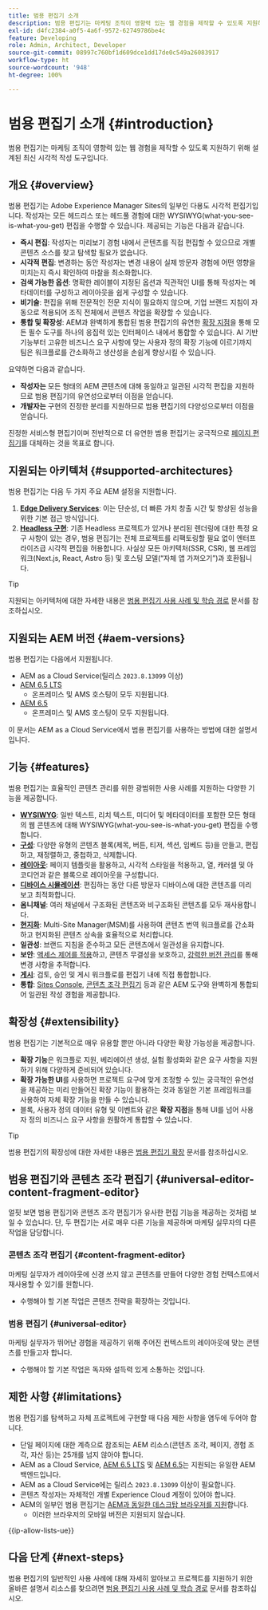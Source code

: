 ```yaml
---
title: 범용 편집기 소개
description: 범용 편집기는 마케팅 조직이 영향력 있는 웹 경험을 제작할 수 있도록 지원하기 위해 설계된 최신 시각적 작성 도구입니다.
exl-id: d4fc2384-a0f5-4a6f-9572-62749786be4c
feature: Developing
role: Admin, Architect, Developer
source-git-commit: 08997c760bf1d609dce1dd17de0c549a26083917
workflow-type: ht
source-wordcount: '948'
ht-degree: 100%

---
```



# 범용 편집기 소개 {#introduction}

범용 편집기는 마케팅 조직이 영향력 있는 웹 경험을 제작할 수 있도록 지원하기 위해 설계된 최신 시각적 작성 도구입니다.

## 개요 {#overview}

범용 편집기는 Adobe Experience Manager Sites의 일부인 다용도 시각적 편집기입니다. 작성자는 모든 헤드리스 또는 헤드풀 경험에 대한 WYSIWYG(what-you-see-is-what-you-get) 편집을 수행할 수 있습니다. 제공되는 기능은 다음과 같습니다.

* **즉시 편집**: 작성자는 미리보기 경험 내에서 콘텐츠를 직접 편집할 수 있으므로 개별 콘텐츠 소스를 찾고 탐색할 필요가 없습니다.
* **시각적 편집**: 변경하는 동안 작성자는 변경 내용이 실제 방문자 경험에 어떤 영향을 미치는지 즉시 확인하여 마찰을 최소화합니다.
* **검색 가능한 옵션**: 명확한 레이블이 지정된 옵션과 직관적인 UI를 통해 작성자는 메타데이터를 구성하고 레이아웃을 쉽게 구성할 수 있습니다.
* **비기술**: 편집을 위해 전문적인 전문 지식이 필요하지 않으며, 기업 브랜드 지침이 자동으로 적용되어 조직 전체에서 콘텐츠 작업을 확장할 수 있습니다.
* **통합 및 확장성**: AEM과 완벽하게 통합된 범용 편집기의 유연한 [확장 지점](#extensibility)을 통해 모든 필수 도구를 하나의 응집력 있는 인터페이스 내에서 통합할 수 있습니다. AI 기반 기능부터 고유한 비즈니스 요구 사항에 맞는 사용자 정의 확장 기능에 이르기까지 팀은 워크플로를 간소화하고 생산성을 손쉽게 향상시킬 수 있습니다.

요약하면 다음과 같습니다.

* **작성자는** 모든 형태의 AEM 콘텐츠에 대해 동일하고 일관된 시각적 편집을 지원하므로 범용 편집기의 유연성으로부터 이점을 얻습니다.
* **개발자는** 구현의 진정한 분리를 지원하므로 범용 편집기의 다양성으로부터 이점을 얻습니다.

진정한 서비스형 편집기이며 전반적으로 더 유연한 범용 편집기는 궁극적으로 [페이지 편집기](/help/sites-cloud/authoring/page-editor/introduction.md)를 대체하는 것을 목표로 합니다.

## 지원되는 아키텍처 {#supported-architectures}

범용 편집기는 다음 두 가지 주요 AEM 설정을 지원합니다.

1. **[Edge Delivery Services](/help/edge/overview.md)**: 이는 단순성, 더 빠른 가치 창출 시간 및 향상된 성능을 위한 기본 접근 방식입니다.
1. **[Headless 구현](/help/headless/introduction.md)**: 기존 Headless 프로젝트가 있거나 분리된 렌더링에 대한 특정 요구 사항이 있는 경우, 범용 편집기는 전체 프로젝트를 리팩토링할 필요 없이 엔터프라이즈급 시각적 편집을 허용합니다. 사실상 모든 아키텍처(SSR, CSR), 웹 프레임워크(Next.js, React, Astro 등) 및 호스팅 모델(“자체 앱 가져오기”)과 호환됩니다.

>[!TIP]
>
>지원되는 아키텍처에 대한 자세한 내용은 [범용 편집기 사용 사례 및 학습 경로](/help/implementing/universal-editor/use-cases.md) 문서를 참조하십시오.

## 지원되는 AEM 버전 {#aem-versions}

범용 편집기는 다음에서 지원됩니다.

* AEM as a Cloud Service(릴리스 `2023.8.13099` 이상)
* [AEM 6.5 LTS](https://experienceleague.adobe.com/ko/docs/experience-manager-65-lts/content/implementing/developing/headless/universal-editor/introduction)
   * 온프레미스 및 AMS 호스팅이 모두 지원됩니다.
* [AEM 6.5](https://experienceleague.adobe.com/ko/docs/experience-manager-65/content/implementing/developing/headless/universal-editor/introduction)
   * 온프레미스 및 AMS 호스팅이 모두 지원됩니다.

이 문서는 AEM as a Cloud Service에서 범용 편집기를 사용하는 방법에 대한 설명서입니다.

## 기능 {#features}

범용 편집기는 효율적인 콘텐츠 관리를 위한 광범위한 사용 사례를 지원하는 다양한 기능을 제공합니다.

* **[WYSIWYG](/help/sites-cloud/authoring/universal-editor/authoring.md)**: 일반 텍스트, 리치 텍스트, 미디어 및 메타데이터를 포함한 모든 형태의 웹 콘텐츠에 대해 WYSIWYG(what-you-see-is-what-you-get) 편집을 수행합니다.
* **[구성](/help/sites-cloud/authoring/universal-editor/authoring.md#editing-content)**: 다양한 유형의 콘텐츠 블록(제목, 버튼, 티저, 섹션, 임베드 등)을 만들고, 편집하고, 재정렬하고, 중첩하고, 삭제합니다.
* **[레이아웃](/help/sites-cloud/authoring/universal-editor/templates.md)**: 페이지 템플릿을 활용하고, 시각적 스타일을 적용하고, 열, 캐러셀 및 아코디언과 같은 블록으로 레이아웃을 구성합니다.
* **[디바이스 시뮬레이션](/help/sites-cloud/authoring/universal-editor/navigation.md#emulator)**: 편집하는 동안 다른 방문자 디바이스에 대한 콘텐츠를 미리 보고 최적화합니다.
* **옴니채널**: 여러 채널에서 구조화된 콘텐츠와 비구조화된 콘텐츠를 모두 재사용합니다.
* **[현지화](/help/sites-cloud/authoring/universal-editor/inheritance.md)**: Multi-Site Manager(MSM)를 사용하여 콘텐츠 번역 워크플로를 간소화하고 현지화된 콘텐츠 상속을 효율적으로 처리합니다.
* **일관성**: 브랜드 지침을 준수하고 모든 콘텐츠에서 일관성을 유지합니다.
* **보안**: [액세스 제어를 적용](/help/implementing/universal-editor/authentication.md)하고, 콘텐츠 무결성을 보호하고, [강력한 버전 관리](/help/sites-cloud/authoring/sites-console/page-versions.md)를 통해 변경 사항을 추적합니다.
* **[게시](/help/sites-cloud/authoring/universal-editor/publishing.md)**: 검토, 승인 및 게시 워크플로를 편집기 내에 직접 통합합니다.
* **통합**: [Sites Console,](/help/sites-cloud/authoring/sites-console/introduction.md) [콘텐츠 조각 편집기](/help/sites-cloud/administering/content-fragments/overview.md) 등과 같은 AEM 도구와 완벽하게 통합되어 일관된 작성 경험을 제공합니다.

## 확장성 {#extensibility}

범용 편집기는 기본적으로 매우 유용할 뿐만 아니라 다양한 확장 가능성을 제공합니다.

* **확장 기능**&#x200B;은 워크플로 지원, 베리에이션 생성, 실험 활성화와 같은 요구 사항을 지원하기 위해 다양하게 준비되어 있습니다.
* **확장 가능한 UI**&#x200B;를 사용하면 프로젝트 요구에 맞게 조정할 수 있는 궁극적인 유연성을 제공하는 미리 만들어진 확장 기능이 활용하는 것과 동일한 기본 프레임워크를 사용하여 자체 확장 기능을 만들 수 있습니다.
* 블록, 사용자 정의 데이터 유형 및 이벤트와 같은 **확장 지점**&#x200B;을 통해 UI를 넘어 사용자 정의 비즈니스 요구 사항을 원활하게 통합할 수 있습니다.

>[!TIP]
>
>범용 편집기의 확장성에 대한 자세한 내용은 [범용 편집기 확장](/help/implementing/universal-editor/extending.md) 문서를 참조하십시오.

## 범용 편집기와 콘텐츠 조각 편집기 {#universal-editor-content-fragment-editor}

얼핏 보면 범용 편집기와 콘텐츠 조각 편집기가 유사한 편집 기능을 제공하는 것처럼 보일 수 있습니다. 단, 두 편집기는 서로 매우 다른 기능을 제공하며 마케팅 실무자의 다른 작업을 담당합니다.

### 콘텐츠 조각 편집기 {#content-fragment-editor}

마케팅 실무자가 레이아웃에 신경 쓰지 않고 콘텐츠를 만들어 다양한 경험 컨텍스트에서 재사용할 수 있기를 원합니다.

* 수행해야 할 기본 작업은 콘텐츠 전략을 확장하는 것입니다.

### 범용 편집기 {#universal-editor}

마케팅 실무자가 뛰어난 경험을 제공하기 위해 주어진 컨텍스트의 레이아웃에 맞는 콘텐츠를 만들고자 합니다.

* 수행해야 할 기본 작업은 독자와 설득력 있게 소통하는 것입니다.

## 제한 사항 {#limitations}

범용 편집기를 탐색하고 자체 프로젝트에 구현할 때 다음 제한 사항을 염두에 두어야 합니다.

* 단일 페이지에 대한 계측으로 참조되는 AEM 리소스(콘텐츠 조각, 페이지, 경험 조각, 자산 등)는 25개를 넘지 않아야 합니다.
* AEM as a Cloud Service, [AEM 6.5 LTS](https://experienceleague.adobe.com/ko/docs/experience-manager-65-lts/content/implementing/developing/headless/universal-editor/introduction) 및 [AEM 6.5](https://experienceleague.adobe.com/ko/docs/experience-manager-65/content/implementing/developing/headless/universal-editor/introduction)는 지원되는 유일한 AEM 백엔드입니다.
* AEM as a Cloud Service에는 릴리스 `2023.8.13099` 이상이 필요합니다.
* 콘텐츠 작성자는 자체적인 개별 Experience Cloud 계정이 있어야 합니다.
* AEM의 일부인 범용 편집기는 [AEM과 동일한 데스크탑 브라우저를 지원](/help/overview/supported-platforms.md)합니다.
   * 이러한 브라우저의 모바일 버전은 지원되지 않습니다.

{{ip-allow-lists-ue}}

## 다음 단계 {#next-steps}

범용 편집기의 일반적인 사용 사례에 대해 자세히 알아보고 프로젝트를 지원하기 위한 올바른 설명서 리소스를 찾으려면 [범용 편집기 사용 사례 및 학습 경로](/help/implementing/universal-editor/use-cases.md) 문서를 참조하십시오.
